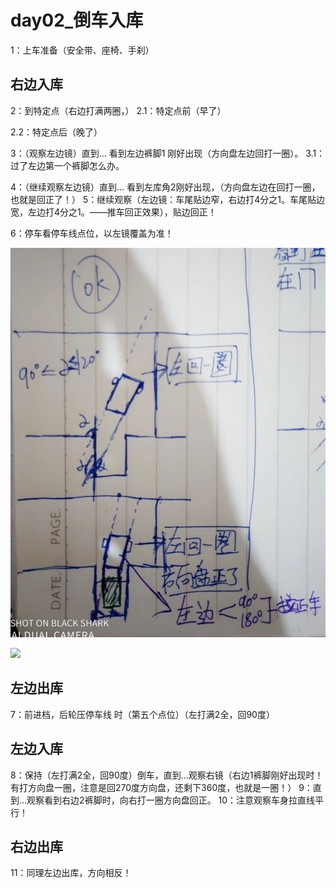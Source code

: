 # day02_倒车入库

1：上车准备（安全带、座椅、手刹）

## 右边入库

2：到特定点（右边打满两圈，）
  2.1：特定点前（早了）


  2.2：特定点后（晚了）

3：（观察左边镜）直到…  看到左边裤脚1 刚好出现（方向盘左边回打一圈）。
 3.1：过了左边第一个裤脚怎么办。
       

4：（继续观察左边镜）直到… 看到左库角2刚好出现，（方向盘左边在回打一圈，也就是回正了！）
5：继续观察（左边镜：车尾贴边窄，右边打4分之1。车尾贴边宽，左边打4分之1。——推车回正效果），贴边回正！

6：停车看停车线点位，以左镜覆盖为准！

![](image/微信图片_20220720221056.jpg )



![](练习科目二day02.assets/微信图片_20220720221039-17220727931162.jpg)





## 左边出库

7：前进档，后轮压停车线   时（第五个点位）（左打满2全，回90度）

## 左边入库

8：保持（左打满2全，回90度）倒车，直到…观察右镜（右边1裤脚刚好出现时！有打方向盘一圈，注意是回270度方向盘，还剩下360度，也就是一圈！）
9：直到…观察看到右边2裤脚时，向右打一圈方向盘回正。
10：注意观察车身拉直线平行！

## 右边出库

11：同理左边出库，方向相反！